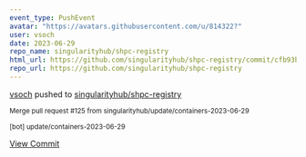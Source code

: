 ```yaml
---
event_type: PushEvent
avatar: "https://avatars.githubusercontent.com/u/814322?"
user: vsoch
date: 2023-06-29
repo_name: singularityhub/shpc-registry
html_url: https://github.com/singularityhub/shpc-registry/commit/cfb93b13314f46a324e9991734ae832145ef8b6a
repo_url: https://github.com/singularityhub/shpc-registry
---
```


<a href='https://github.com/vsoch' target='_blank'>vsoch</a> pushed to <a href='https://github.com/singularityhub/shpc-registry' target='_blank'>singularityhub/shpc-registry</a>

<small>Merge pull request #125 from singularityhub/update/containers-2023-06-29

[bot] update/containers-2023-06-29</small>

<a href='https://github.com/singularityhub/shpc-registry/commit/cfb93b13314f46a324e9991734ae832145ef8b6a' target='_blank'>View Commit</a>